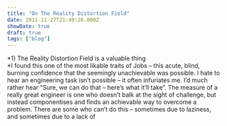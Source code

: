 ```yaml
---
title: "On The Reality Distortion Field"
date: 2011-11-27T21:49:26.000Z
showDate: true
draft: true
tags: ["blog"]
---
```



*1) The Reality Distortion Field is a valuable thing  
*I found this one of the most likable traits of Jobs – this acute, blind, burning confidence that the seemingly unachievable was possible. I hate to hear an engineering task isn’t possible – it often infuriates me. I’d much rather hear “Sure, we can do that – here’s what it’ll take”. The measure of a really great engineer is one who doesn’t balk at the sight of challenge, but instead componentises and finds an achievable way to overcome a problem. There are some who can’t do this – sometimes due to laziness, and sometimes due to a lack of



